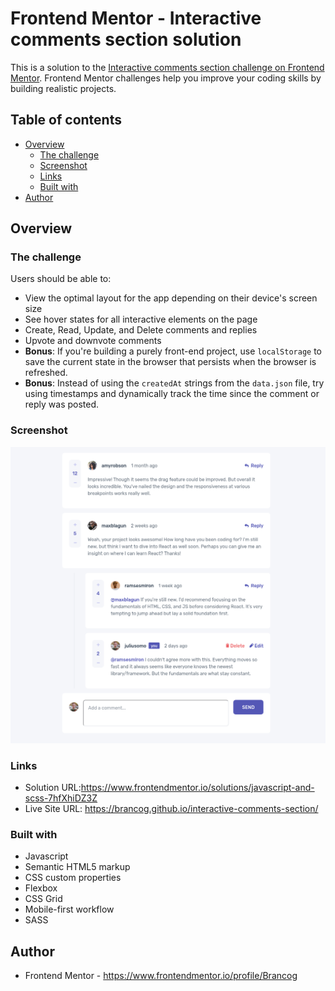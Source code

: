 # Frontend Mentor - Interactive comments section solution

This is a solution to the [Interactive comments section challenge on Frontend Mentor](https://www.frontendmentor.io/challenges/interactive-comments-section-iG1RugEG9). Frontend Mentor challenges help you improve your coding skills by building realistic projects.

## Table of contents

- [Overview](#overview)
  - [The challenge](#the-challenge)
  - [Screenshot](#screenshot)
  - [Links](#links)
  - [Built with](#built-with)
- [Author](#author)

## Overview

### The challenge

Users should be able to:

- View the optimal layout for the app depending on their device's screen size
- See hover states for all interactive elements on the page
- Create, Read, Update, and Delete comments and replies
- Upvote and downvote comments
- **Bonus**: If you're building a purely front-end project, use `localStorage` to save the current state in the browser that persists when the browser is refreshed.
- **Bonus**: Instead of using the `createdAt` strings from the `data.json` file, try using timestamps and dynamically track the time since the comment or reply was posted.

### Screenshot

![](screenshot.png)

### Links

- Solution URL:https://www.frontendmentor.io/solutions/javascript-and-scss-7hfXhiDZ3Z
- Live Site URL: https://brancog.github.io/interactive-comments-section/

### Built with

- Javascript
- Semantic HTML5 markup
- CSS custom properties
- Flexbox
- CSS Grid
- Mobile-first workflow
- SASS

## Author

- Frontend Mentor - https://www.frontendmentor.io/profile/Brancog
